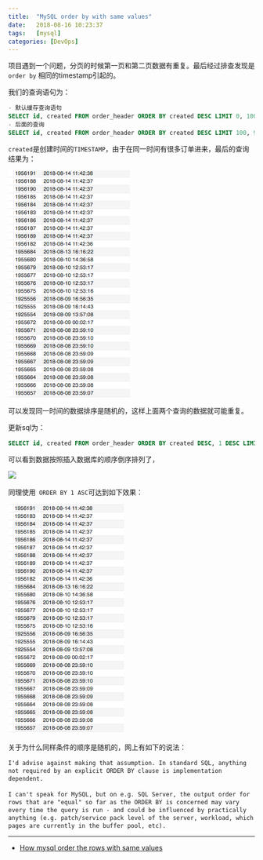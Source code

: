```yaml
---
title:  "MySQL order by with same values"
date:   2018-08-16 10:23:37
tags:   [mysql]
categories: [DevOps]
---
```


项目遇到一个问题，分页的时候第一页和第二页数据有重复。最后经过排查发现是 `order by` 相同的timestamp引起的。

我们的查询语句为：

```sql
- 默认缓存查询语句
SELECT id, created FROM order_header ORDER BY created DESC LIMIT 0, 100
- 后面的查询
SELECT id, created FROM order_header ORDER BY created DESC LIMIT 100, 900
```

`created`是创建时间的`TIMESTAMP`，由于在同一时间有很多订单进来，最后的查询结果为：

![](./resources/2018-08-16-mysql-order-with-same-value/mysql-orderby-created.png)

可以发现同一时间的数据排序是随机的，这样上面两个查询的数据就可能重复。

更新sql为：

```sql
SELECT id, created FROM order_header ORDER BY created DESC, 1 DESC LIMIT 0, 100 
```

可以看到数据按照插入数据库的顺序倒序排列了，

![](./resources/2018-08-16-mysql-order-with-same-value/mysql-orderby-created1desc.png)


同理使用` ORDER BY 1 ASC`可达到如下效果：

![](./resources/2018-08-16-mysql-order-with-same-value/mysql-orderby-created1asc.png)


关于为什么同样条件的顺序是随机的，网上有如下的说法：

```
I'd advise against making that assumption. In standard SQL, anything not required by an explicit ORDER BY clause is implementation dependent.

I can't speak for MySQL, but on e.g. SQL Server, the output order for rows that are "equal" so far as the ORDER BY is concerned may vary every time the query is run - and could be influenced by practically anything (e.g. patch/service pack level of the server, workload, which pages are currently in the buffer pool, etc).
```

---
- [How mysql order the rows with same values](https://stackoverflow.com/questions/6662837/how-mysql-order-the-rows-with-same-values)
